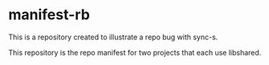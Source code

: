 # manifest-rb
This is a repository created to illustrate a repo bug with sync-s.

This repository is the repo manifest for two projects that each use libshared.
